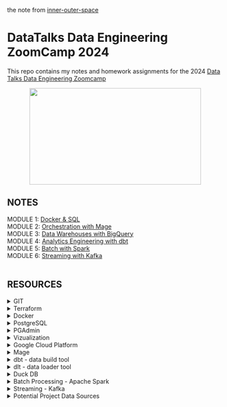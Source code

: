the note from [inner-outer-space](https://github.com/inner-outer-space/de-zoomcamp-2024/blob/main/README.md)
# DataTalks Data Engineering ZoomCamp 2024 
This repo contains my notes and homework assignments for the 2024 [Data Talks Data Engineering Zoomcamp](https://github.com/DataTalksClub/data-engineering-zoomcamp/tree/main)

<div align="center">
  <img src="https://github.com/inner-outer-space/de-zoomcamp-2024/assets/12296455/2689b1a3-60af-4b13-9ca5-dde96f28773c" width="400" height="225" style="margin: 0 auto;">
</div>

## NOTES 
MODULE 1:  [Docker & SQL](https://github.com/sakisakichen/de-zoomcamp2024/tree/main/1-docker-terraform)  <br>
MODULE 2:  [Orchestration with Mage](https://github.com/sakisakichen/de-zoomcamp2024/blob/main/2-workflow-orchestration/readme.md) <br>
MODULE 3:  [Data Warehouses with BigQuery](https://github.com/inner-outer-space/de-zoomcamp-2024/blob/main/3a-data-warehouse/readme.md) <br>
MODULE 4:  [Analytics Engineering with dbt](https://github.com/inner-outer-space/de-zoomcamp-2024/tree/main/4-analytics-engineering) <br>
MODULE 5:  [Batch with Spark](https://github.com/inner-outer-space/de-zoomcamp-2024/tree/main/5-batch) <br>
MODULE 6:  [Streaming with Kafka](https://github.com/inner-outer-space/de-zoomcamp-2024/tree/main/6-streaming)
<br>
<br>
## RESOURCES

<details>
<summary>GIT</summary>      

  - [GIT](https://dangitgit.com/) General
  - [GIT Extended](https://dangitgit.com/) Special commit cases
  - [GIT Readme](https://pragmaticpineapple.com/adding-custom-html-and-css-to-github-readme/) Adding HTML and CSS to GIT Readme
  - [GIT Merge Divergent Branches](https://stackoverflow.com/questions/71768999/how-to-merge-when-you-get-error-hint-you-have-divergent-branches-and-need-to-s)
</details>

<details>
<summary>Terraform</summary> 
  
  - [Terraform State Files](https://www.devopsschool.com/blog/what-is-terraform-tfstate-backup-file-in-terraform/)
</details>

<details>
<summary>Docker</summary>  
  
  - [Docker Commands](https://linuxhandbook.com/essential-docker-commands/)
</details>

<details>
<summary>PostgreSQL</summary>
  
  - [Postgres](https://www.postgresql.org/docs/16/index.html) PostgreSQL official documentation  
</details>

<details>
<summary> PGAdmin </summary>
  
  - [PG Admin]()
</details>

<details>
<summary>Vizualization</summary>

  - [Vizualize in Python](https://hossainlab.github.io/dataviz/notebooks/MPL01-Intro%20to%20Data%20Visualization.html)
</details>

<details>
<summary> Google Cloud Platform </summary>
  
  - [CLI Auth Login](https://mahira-technology.medium.com/gcloud-auth-login-using-cli-658ba1a0268f)
</details>

<details>
<summary> Mage </summary>
  
  - [Mage Dox]()
</details>

<details>
<summary> dbt - data build tool </summary>
  
  - [dbt resources](https://github.com/Hiflylabs/awesome-dbt)
</details>

<details>
<summary> dlt - data loader tool </summary>
  
  - [dlt practice api sources](https://dlthub.com/docs/blog/practice-api-sources)
  - [Building a dbt Pipeline](https://dlthub.com/docs/build-a-pipeline-tutorial)
  - [dlt Demos](https://github.com/dlt-hub/dlt_demos)
  - [dlt Blog](https://dlthub.com/docs/blog)
</details>

<details>
<summary> Duck DB </summary>
  
  - [duck DB](https://motherduck.com/blog/duckdb-tutorial-for-beginners/)
  - [Video - Why should you care about DuckDB](https://www.youtube.com/watch?v=q55UMyQapKA)
  - 
</details>

<details>
<summary> Batch Processing - Apache Spark </summary>
  
  - [Apache Spark](https://spark.apache.org/docs/latest/index.html)
  - [Spark 101](https://developer.hpe.com/blog/spark-101-what-is-it-what-it-does-and-why-it-matters/)
  - [Spark - Stand Alone Mode](https://spark.apache.org/docs/latest/spark-standalone.html)
  - [Deploy Spark Cluster on AWS](https://blog.insightdatascience.com/create-a-cluster-of-instances-on-aws-899a9dc5e4d0)
  - [MapReduce vs. Spark](https://www.knowledgehut.com/blog/big-data/apache-spark-and-mapreduce-comparison)
  - [PySpark Job in DataProc](https://cloud.yandex.com/en/docs/data-proc/tutorials/run-spark-job)
  - [Spark Context vs Spark Session](https://medium.com/@akhilasaineni7/exploring-sparkcontext-and-sparksession-8369e60f658e#:~:text=Internally%2C%20Spark%20Session%20creates%20a,worry%20about%20creating%20difference%20contexts.)
  - [Spark Pros Cons](https://www.altexsoft.com/blog/apache-spark-pros-cons/)
  - [Cluster vs Client Mode](https://medium.com/@sephinreji98/understanding-spark-cluster-modes-client-vs-cluster-vs-local-d3c41ea96073)
  - [Stand Alone Internals](https://books.japila.pl/spark-standalone-internals/overview/#scheduleexecutorsonworkers)
</details>

<details>
<summary> Streaming - Kafka </summary>
  
  - [Kafka]()
  - 
</details>

<details>
<summary> Potential Project Data Sources </summary>
  
  - [US Energy Use](https://www.eia.gov/opendata/)
  - 
</details>

